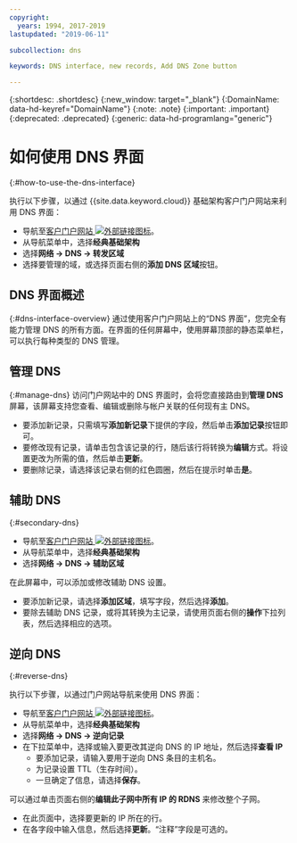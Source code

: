 ```yaml
---
copyright:
  years: 1994, 2017-2019
lastupdated: "2019-06-11"

subcollection: dns

keywords: DNS interface, new records, Add DNS Zone button

---
```



{:shortdesc: .shortdesc}
{:new_window: target="_blank"}
{:DomainName: data-hd-keyref="DomainName"}
{:note: .note}
{:important: .important}
{:deprecated: .deprecated}
{:generic: data-hd-programlang="generic"}

# 如何使用 DNS 界面
{:#how-to-use-the-dns-interface}

执行以下步骤，以通过 {{site.data.keyword.cloud}} 基础架构客户门户网站来利用 DNS 界面：

* 导航至[客户门户网站 ![外部链接图标](../../icons/launch-glyph.svg "外部链接图标")](https://{DomainName}/)。
* 从导航菜单中，选择**经典基础架构**
* 选择**网络 -> DNS -> 转发区域**
* 选择要管理的域，或选择页面右侧的**添加 DNS 区域**按钮。

## DNS 界面概述
{:#dns-interface-overview}
通过使用客户门户网站上的“DNS 界面”，您完全有能力管理 DNS 的所有方面。在界面的任何屏幕中，使用屏幕顶部的静态菜单栏，可以执行每种类型的 DNS 管理。

## 管理 DNS
{:#manage-dns}
访问门户网站中的 DNS 界面时，会将您直接路由到**管理 DNS** 屏幕，该屏幕支持您查看、编辑或删除与帐户关联的任何现有主 DNS。

* 要添加新记录，只需填写**添加新记录**下提供的字段，然后单击**添加记录**按钮即可。
* 要修改现有记录，请单击包含该记录的行，随后该行将转换为**编辑**方式。将设置更改为所需的值，然后单击**更新**。
* 要删除记录，请选择该记录右侧的红色圆圈，然后在提示时单击**是**。

## 辅助 DNS
{:#secondary-dns}

* 导航至[客户门户网站 ![外部链接图标](../../icons/launch-glyph.svg "外部链接图标")](https://{DomainName}/)。
* 从导航菜单中，选择**经典基础架构**
* 选择**网络 -> DNS -> 辅助区域**

在此屏幕中，可以添加或修改辅助 DNS 设置。

* 要添加新记录，请选择**添加区域**，填写字段，然后选择**添加**。
* 要除去辅助 DNS 记录，或将其转换为主记录，请使用页面右侧的**操作**下拉列表，然后选择相应的选项。

## 逆向 DNS
{:#reverse-dns}

执行以下步骤，以通过门户网站导航来使用 DNS 界面：

* 导航至[客户门户网站 ![外部链接图标](../../icons/launch-glyph.svg "外部链接图标")](https://{DomainName}/)。
* 从导航菜单中，选择**经典基础架构**
* 选择**网络 -> DNS -> 逆向记录**
* 在下拉菜单中，选择或输入要更改其逆向 DNS 的 IP 地址，然后选择**查看 IP**
  * 要添加记录，请输入要用于逆向 DNS 条目的主机名。
  * 为记录设置 TTL（生存时间）。
  * 一旦确定了信息，请选择**保存**。

可以通过单击页面右侧的**编辑此子网中所有 IP 的 RDNS** 来修改整个子网。

* 在此页面中，选择要更新的 IP 所在的行。
* 在各字段中输入信息，然后选择**更新**。“注释”字段是可选的。

<!--## Propagation Check

* Navigate to the [customer portal ![External link icon](../../icons/launch-glyph.svg "External link icon")](https://{DomainName}/).
* Select **Network >Tools**

On the page that loads, you can select from multiple tools; To check the propagation of your domain name through the DNS servers, use the bottom option.

* Enter the appropriate information into the fields, then select **Check DNS**
* After a few moments, the box to the right will update with the current DNS information for the domain.-->
